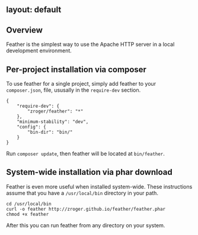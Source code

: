 layout: default
---
## Overview

Feather is the simplest way to use the Apache HTTP server in a local development
environment.

## Per-project installation via composer

To use feather for a single project, simply add feather to your `composer.json`,
file, ususally in the `require-dev` section.

```
{
    "require-dev": {
        "zroger/feather": "*"
    },
    "minimum-stability": "dev",
    "config": {
        "bin-dir": "bin/"
    }
}
```

Run `composer update`, then feather will be located at `bin/feather`.


## System-wide installation via phar download

Feather is even more useful when installed system-wide.  These instructions assume
that you have a `/usr/local/bin` directory in your path.

```
cd /usr/local/bin
curl -o feather http://zroger.github.io/feather/feather.phar
chmod +x feather
```

After this you can run feather from any directory on your system.

